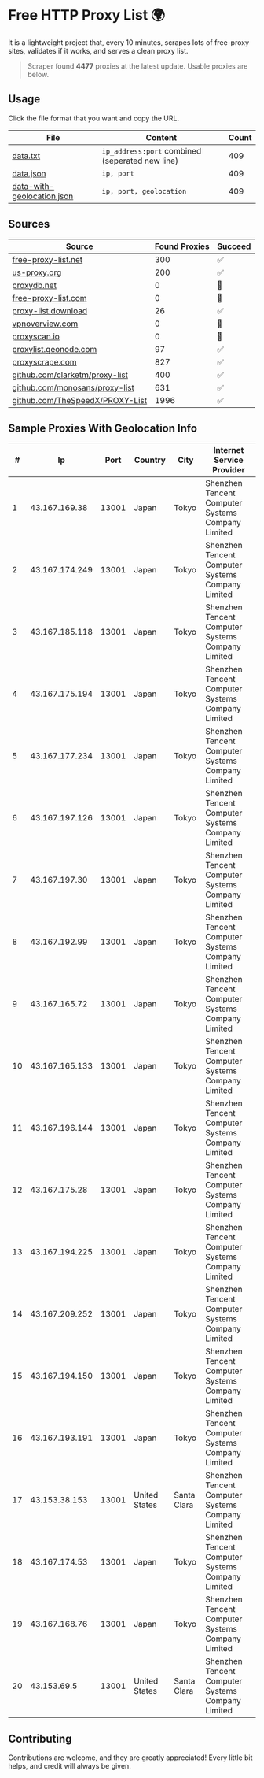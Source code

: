 
# Free HTTP Proxy List 🌍

It is a lightweight project that, every 10 minutes, scrapes lots of free-proxy sites, validates if it works, and serves a clean proxy list.


> Scraper found **4477** proxies at the latest update. Usable proxies are below.

## Usage

Click the file format that you want and copy the URL.


|File|Content|Count|
|----|-------|-----|
|[data.txt](https://raw.githubusercontent.com/themiralay/Proxy-List-World/master/data.txt)|`ip_address:port` combined (seperated new line)|409|
|[data.json](https://raw.githubusercontent.com/themiralay/Proxy-List-World/master/data.json)|`ip, port`|409|
|[data-with-geolocation.json](https://raw.githubusercontent.com/themiralay/Proxy-List-World/master/data-with-geolocation.json)|`ip, port, geolocation`|409|

## Sources

|Source|Found Proxies|Succeed|
|------|-------------|-------|
|[free-proxy-list.net](https://free-proxy-list.net)|300|✅|
|[us-proxy.org](https://www.us-proxy.org)|200|✅|
|[proxydb.net](http://proxydb.net)|0|🚫|
|[free-proxy-list.com](https://free-proxy-list.com/?page=&port=&type%5B%5D=http&type%5B%5D=https&up_time=0&search=Search)|0|🚫|
|[proxy-list.download](https://www.proxy-list.download/HTTP)|26|✅|
|[vpnoverview.com](https://vpnoverview.com/privacy/anonymous-browsing/free-proxy-servers)|0|🚫|
|[proxyscan.io](https://www.proxyscan.io)|0|🚫|
|[proxylist.geonode.com](https://proxylist.geonode.com/api/proxy-list?limit=300&page=1&sort_by=lastChecked&sort_type=desc&protocols=http,https)|97|✅|
|[proxyscrape.com](https://api.proxyscrape.com/v2/?request=displayproxies&protocol=http&timeout=10000&country=all&ssl=all&anonymity=all)|827|✅|
|[github.com/clarketm/proxy-list](https://raw.githubusercontent.com/clarketm/proxy-list/master/proxy-list-raw.txt)|400|✅|
|[github.com/monosans/proxy-list](https://raw.githubusercontent.com/monosans/proxy-list/main/proxies/http.txt)|631|✅|
|[github.com/TheSpeedX/PROXY-List](https://raw.githubusercontent.com/TheSpeedX/PROXY-List/master/http.txt)|1996|✅|


## Sample Proxies With Geolocation Info

|#|Ip|Port|Country|City|Internet Service Provider|
|-|--|----|-------|----|-------------------------|
|1|43.167.169.38|13001|Japan|Tokyo|Shenzhen Tencent Computer Systems Company Limited|
|2|43.167.174.249|13001|Japan|Tokyo|Shenzhen Tencent Computer Systems Company Limited|
|3|43.167.185.118|13001|Japan|Tokyo|Shenzhen Tencent Computer Systems Company Limited|
|4|43.167.175.194|13001|Japan|Tokyo|Shenzhen Tencent Computer Systems Company Limited|
|5|43.167.177.234|13001|Japan|Tokyo|Shenzhen Tencent Computer Systems Company Limited|
|6|43.167.197.126|13001|Japan|Tokyo|Shenzhen Tencent Computer Systems Company Limited|
|7|43.167.197.30|13001|Japan|Tokyo|Shenzhen Tencent Computer Systems Company Limited|
|8|43.167.192.99|13001|Japan|Tokyo|Shenzhen Tencent Computer Systems Company Limited|
|9|43.167.165.72|13001|Japan|Tokyo|Shenzhen Tencent Computer Systems Company Limited|
|10|43.167.165.133|13001|Japan|Tokyo|Shenzhen Tencent Computer Systems Company Limited|
|11|43.167.196.144|13001|Japan|Tokyo|Shenzhen Tencent Computer Systems Company Limited|
|12|43.167.175.28|13001|Japan|Tokyo|Shenzhen Tencent Computer Systems Company Limited|
|13|43.167.194.225|13001|Japan|Tokyo|Shenzhen Tencent Computer Systems Company Limited|
|14|43.167.209.252|13001|Japan|Tokyo|Shenzhen Tencent Computer Systems Company Limited|
|15|43.167.194.150|13001|Japan|Tokyo|Shenzhen Tencent Computer Systems Company Limited|
|16|43.167.193.191|13001|Japan|Tokyo|Shenzhen Tencent Computer Systems Company Limited|
|17|43.153.38.153|13001|United States|Santa Clara|Shenzhen Tencent Computer Systems Company Limited|
|18|43.167.174.53|13001|Japan|Tokyo|Shenzhen Tencent Computer Systems Company Limited|
|19|43.167.168.76|13001|Japan|Tokyo|Shenzhen Tencent Computer Systems Company Limited|
|20|43.153.69.5|13001|United States|Santa Clara|Shenzhen Tencent Computer Systems Company Limited|



## Contributing

Contributions are welcome, and they are greatly appreciated! Every
little bit helps, and credit will always be given.

